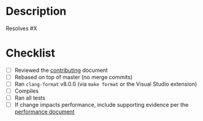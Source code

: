 # Description

Resolves #X

<!---

Describe what this pull request does, which issue it's resolving (usually applicable for code changes).

--->

# Checklist
- [ ] Reviewed the [contributing](https://github.com/storp-inc/POGchain/blob/master/CONTRIBUTING.md#submitting-changes) document
- [ ] Rebased on top of master (no merge commits)
- [ ] Ran `clang-format` v8.0.0 (via `make format` or the Visual Studio extension)
- [ ] Compiles
- [ ] Ran all tests
- [ ] If change impacts performance, include supporting evidence per the [performance document](https://github.com/storp-inc/POGchain/blob/master/performance-eval/performance-eval.md)
